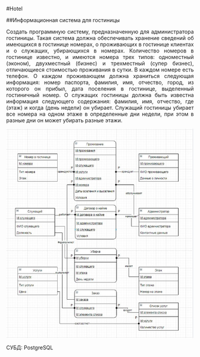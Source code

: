#Hotel

##Информационная система для гостиницы

<p style='text-align: justify;'>Создать программную систему, предназначенную для администратора гостиницы.
Такая система должна обеспечивать хранение сведений об имеющихся в гостинице
номерах, о проживающих в гостинице клиентах и о служащих, убирающихся в номерах.
Количество номеров в гостинице известно, и имеются номера трех типов: одноместный (эконом),
двухместный (бизнес) и трехместный (супер бизнес), отличающиеся стоимостью проживания в сутки. В каждом
номере есть телефон.
О каждом проживающем должна храниться следующая информация: номер
паспорта, фамилия, имя, отчество, город, из которого он прибыл, дата поселения в
гостинице, выделенный гостиничный номер.
О служащих гостиницы должна быть известна информация следующего содержания:
фамилия, имя, отчество, где (этаж) и когда (день недели) он убирает. Служащий
гостиницы убирает все номера на одном этаже в определенные дни недели, при этом в
разные дни он может убирать разные этажи. </p>

![](Hotel.jpg)

СУБД: PostgreSQL